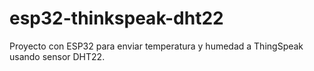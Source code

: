 # esp32-thinkspeak-dht22
Proyecto con ESP32 para enviar temperatura y humedad a ThingSpeak usando sensor DHT22.
